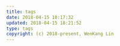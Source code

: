 ```yaml
---
title: tags
date: 2018-04-15 18:17:32
updated: 2018-04-15 18:21:52
type: tags
copyright: (c) 2018-present, WenKang Lin
---
```

